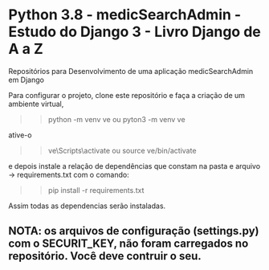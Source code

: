 # Python 3.8 - medicSearchAdmin - Estudo do Django 3 - Livro Django de A a Z

Repositórios para Desenvolvimento de uma aplicação medicSearchAdmin em Django

Para configurar o projeto, clone este repositório e faça a criação de um ambiente virtual, 

>> python -m venv ve
ou
>> pyton3 -m venv ve

ative-o 

>> ve\Scripts\activate 
ou 
>> source ve/bin/activate

e depois instale a relação de dependências que constam na pasta e arquivo -> requirements.txt com o comando: 

>> pip install -r requirements.txt

Assim todas as dependencias serão instaladas.

NOTA: os arquivos de configuração (settings.py) com o SECURIT_KEY, não foram carregados no repositório. Você deve contruir o seu. 
---


